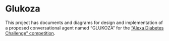 # Glukoza

This project has documents and diagrams for design and implementation
of a proposed conversational agent named “GLUKOZA” 
for the [“Alexa Diabetes Challenge” competition](https://www.alexadiabeteschallenge.com).